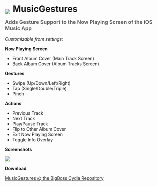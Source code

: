 <img src="https://raw.github.com/ckant/MusicGestures/master/layout/Library/PreferenceLoader/Preferences/MusicGestures.png" style="margin:0px 2px -7px 0px"/> MusicGestures
=============
<h3 style="margin-top:-4px; color:#666666;">Adds Gesture Support to the Now Playing Screen of the iOS Music App</h3>

*Customizable from settings:*

**Now Playing Screen**

* Front Album Cover (Main Track Screen)
* Back Album Cover (Album Tracks Screen)

**Gestures**

* Swipe (Up/Down/Left/Right)
* Tap (Single/Double/Triple)
* Pinch

**Actions**

* Previous Track
* Next Track
* Play/Pause Track
* Flip to Other Album Cover
* Exit Now Playing Screen
* Toggle Info Overlay

**Screenshots**

<img src="https://raw.github.com/ckant/MusicGestures/master/images/preview.png" />

**Download**

[MusicGestures @ the BigBoss Cydia Repository](http://apt.thebigboss.org/onepackage.php?bundleid=com.ckant.musicgestures&db=)
